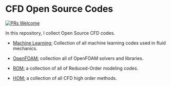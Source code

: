 # CFD Open Source Codes

[![PRs Welcome](https://img.shields.io/badge/PRs-welcome-brightgreen.svg?style=flat-square)](http://makeapullrequest.com)


In this repository, I collect Open Source CFD codes.


* [Machine Learning:]() Collection of all machine learning codes used in fluid mechanics.

* [OpenFOAM:]() collection all of OpenFOAM solvers and libraries.

* [ROM:]() a collection of all of Reduced-Order modeling codes.

* [HOM:]()  a collection of all CFD high order methods.

